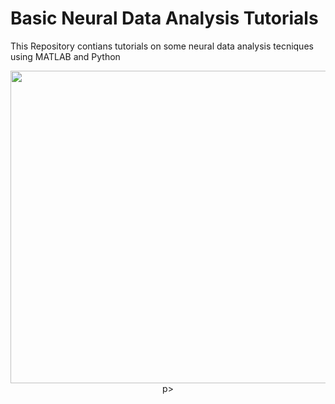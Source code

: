 # Basic Neural Data Analysis Tutorials
This Repository contians tutorials on some neural data analysis tecniques using MATLAB and Python


<p align="center">
<img src="https://user-images.githubusercontent.com/76477833/210067487-58ac6ecd-c7fa-4a8d-988f-a6b9cf8f61f9.png" width="700" height="500">
p>
